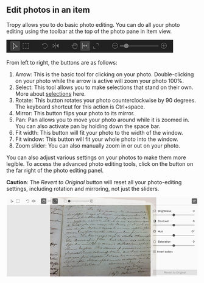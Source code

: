 ## Edit photos in an item

Tropy allows you to do basic photo editing. You can do all your photo editing using the toolbar at the top of the photo pane in Item view.

![](/assets/esper.png)

From left to right, the buttons are as follows:

1. Arrow:  This is the basic tool for clicking on your photo. Double-clicking on your photo while the arrow is active will zoom your photo 100%.
2. Select: This tool allows you to make selections that stand on their own. More about [selections](//using_tropy/item_view/selections.md) here.
3. Rotate: This button rotates your photo counterclockwise by 90 degrees. The keyboard shortcut for this action is Ctrl+space.
4. Mirror: This button flips your photo to its mirror.
5. Pan: Pan allows you to move your photo around while it is zoomed in. You can also activate pan by holding down the space bar.
6. Fit width: This button will fit your photo to the width of the window.
7. Fit window: This button will fit your whole photo into the window.
8. Zoom slider: You can also manually zoom in or out on your photo.


You can also adjust various settings on your photos to make them more legible. To access the advanced photo editing tools, click on the button on the far right of the photo editing panel.

**Caution**: The <em>Revert to Original</em> button will reset all your photo-editing settings, including rotation and mirroring, not just the sliders.

![](/assets/photo-editing.png)

